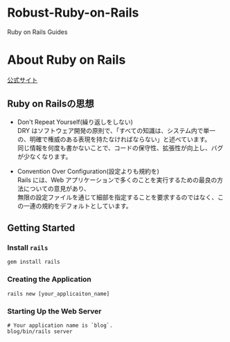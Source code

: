 # Robust-Ruby-on-Rails
Ruby on Rails Guides

# About Ruby on Rails
[公式サイト](https://rubyonrails.org/)

## Ruby on Railsの思想
- Don't Repeat Yourself(繰り返しをしない)  
  DRY はソフトウェア開発の原則で、「すべての知識は、システム内で単一の、明確で権威のある表現を持たなければならない」と述べています。  
  同じ情報を何度も書かないことで、コードの保守性、拡張性が向上し、バグが少なくなります。

- Convention Over Configuration(設定よりも規約を)  
  Rails には、Web アプリケーションで多くのことを実行するための最良の方法についての意見があり、  
  無限の設定ファイルを通じて細部を指定することを要求するのではなく、この一連の規約をデフォルトとしています。

## Getting Started
### Install `rails`
```shell
gem install rails
```

### Creating the Application
```shell
rails new [your_applicaiton_name]
```

### Starting Up the Web Server
```shell
# Your application name is `blog`.
blog/bin/rails server
```

